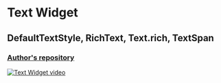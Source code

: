 # Text Widget
## DefaultTextStyle, RichText, Text.rich, TextSpan
### [Author's repository](https://github.com/TheTechDesigner/TextWidgets)

[![Text Widget video](https://img.youtube.com/vi/8zG7LdHGULY/0.jpg)](https://youtu.be/8zG7LdHGULY "Text Widget | DefaultTextStyle, RichText, Text.rich, TextSpan")
